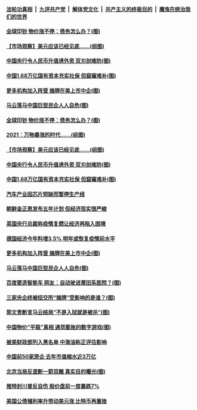 

####  [法轮功真相](../../../../basic/blob/master/README.md?t=01132002) &nbsp;|&nbsp; [九评共产党](../../../../9ping.md/blob/master/README.md?t=01132002) &nbsp;|&nbsp; [解体党文化](../../../../jtdwh.md/blob/master/README.md?t=01132002)  &nbsp;|&nbsp; [共产主义的终极目的](../../../../gczydzjmd.md/blob/master/README.md?t=01132002) &nbsp;|&nbsp; [魔鬼在统治我们的世界](../../../../mgztzwmdsj.md/blob/master/README.md?t=01132002) 

#### [全球印钞 物价涨不停：债务怎么办？(图)](../pages/p5/958945.md?t=01132002) 

#### [【市场观察】美元应该已经见底……(组图)](../pages/p5/958931.md?t=01132002) 

#### [中国央行令人民币升值诱外资 双刃剑难防(图)](../pages/p5/958895.md?t=01132002) 

#### [中国1.68万亿国有资本充实社保 但窟窿难补(图)](../pages/p5/958891.md?t=01132002) 

#### [更多机构加入阵营 摘牌在美上市中企(图)](../pages/p5/958874.md?t=01132002) 

#### [马云落马中国巨型民企人人自危(图)](../pages/p5/958811.md?t=01132002) 

#### [全球印钞 物价涨不停：债务怎么办？(图)](../pages/p5/958945.md?t=01132002) 

#### [2021：万物暴涨的时代……(组图)](../pages/p5/958940.md?t=01132002) 

#### [【市场观察】美元应该已经见底……(组图)](../pages/p5/958931.md?t=01132002) 

#### [中国央行令人民币升值诱外资 双刃剑难防(图)](../pages/p5/958895.md?t=01132002) 

#### [中国1.68万亿国有资本充实社保 但窟窿难补(图)](../pages/p5/958891.md?t=01132002) 

#### [汽车产业因芯片短缺而暂停生产线](../pages/p5/958887.md?t=01132002) 

#### [朝鲜金正恩发布五年计划 但经济现实很严峻](../pages/p5/958885.md?t=01132002) 

#### [英国央行总裁称疫情复燃让经济再陷入困境](../pages/p5/958882.md?t=01132002) 

#### [德国经济今年料增3.5% 明年或恢复疫情前水平](../pages/p5/958881.md?t=01132002) 

#### [更多机构加入阵营 摘牌在美上市中企(图)](../pages/p5/958874.md?t=01132002) 

#### [马云落马中国巨型民企人人自危(图)](../pages/p5/958811.md?t=01132002) 

#### [百度要造智能车 网友：自动驶进莆田系医院？(图)](../pages/p5/958810.md?t=01132002) 

#### [三家央企终被纽交所“摘牌”受影响的是谁？(图)](../pages/p5/958801.md?t=01132002) 

#### [郭文贵断言马云结局“不是入狱就是被杀”(图)](../pages/p5/958799.md?t=01132002) 

#### [中国物价“平稳”真相 通货膨胀的数字游戏(图)](../pages/p5/958793.md?t=01132002) 

#### [被美财政部列入黑名单 中海油称正评估影响](../pages/p5/958781.md?t=01132002) 

#### [中国前50家房企 去年市值缩水近3万亿](../pages/p5/958780.md?t=01132002) 

#### [北京当局反垄断一箭双雕 真实目的曝光(图)](../pages/p5/958772.md?t=01132002) 

#### [推特封川普反自伤 股价盘前一度暴跌7%](../pages/p5/958761.md?t=01132002) 

#### [美国公债殖利率升带动美元涨 比特币再重挫](../pages/p5/958754.md?t=01132002) 

